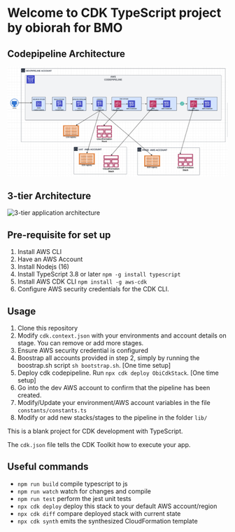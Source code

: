 # Welcome to CDK TypeScript project by obiorah for BMO

## Codepipeline Architecture
![cdk codepipeline architecture architecture](assets/codepipeline_architecture.png)

## 3-tier Architecture
![3-tier application architecture](assests/app_architecture.png)

## Pre-requisite for set up
1. Install AWS CLI
2. Have an AWS Account
3. Install Nodejs (16)
4. Install TypeScript 3.8 or later `npm -g install typescript`
5. Install AWS CDK CLI `npm install -g aws-cdk`
6. Configure AWS security credentials for the CDK CLI.

## Usage
1. Clone this repository
2. Modify `cdk.context.json` with your environments and account details on stage. You can remove or add more stages.
3. Ensure AWS security credential is configured
4. Boostrap all accounts provided in step 2, simply by running the boostrap.sh script `sh bootstrap.sh`. [One time setup]
5. Deploy cdk codepipeline. Run `npx cdk deploy ObiCdkStack`. [One time setup]
6. Go into the dev AWS account to confirm that the pipeline has been created.
7. Modify/Update your environment/AWS account variables in the file `constants/constants.ts`
7. Modify or add new stacks/stages to the pipeline in the folder `lib/`







This is a blank project for CDK development with TypeScript.

The `cdk.json` file tells the CDK Toolkit how to execute your app.

## Useful commands

* `npm run build`   compile typescript to js
* `npm run watch`   watch for changes and compile
* `npm run test`    perform the jest unit tests
* `npx cdk deploy`  deploy this stack to your default AWS account/region
* `npx cdk diff`    compare deployed stack with current state
* `npx cdk synth`   emits the synthesized CloudFormation template


